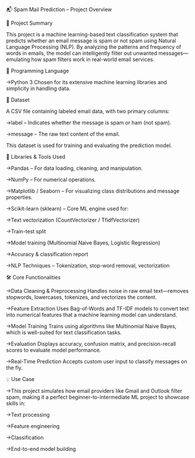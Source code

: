📬 Spam Mail Prediction – Project Overview

🧩 Project Summary

This project is a machine learning-based text classification system that predicts whether an email message is spam or not spam using Natural Language Processing (NLP). By analyzing the patterns and frequency of words in emails, the model can intelligently filter out unwanted messages—emulating how spam filters work in real-world email services.

🧠 Programming Language

->Python 3
Chosen for its extensive machine learning libraries and simplicity in handling data.

📁 Dataset

A CSV file containing labeled email data, with two primary columns:

->label – Indicates whether the message is spam or ham (not spam).

->message – The raw text content of the email.

This dataset is used for training and evaluating the prediction model.

🧰 Libraries & Tools Used

->Pandas – For data loading, cleaning, and manipulation.

->NumPy – For numerical operations.

->Matplotlib / Seaborn – For visualizing class distributions and message properties.

->Scikit-learn (sklearn) – Core ML engine used for:

->Text vectorization (CountVectorizer / TfidfVectorizer)

->Train-test split

->Model training (Multinomial Naive Bayes, Logistic Regression)

->Accuracy & classification report

->NLP Techniques – Tokenization, stop-word removal, vectorization

🛠️ Core Functionalities

->Data Cleaning & Preprocessing
Handles noise in raw email text—removes stopwords, lowercases, tokenizes, and vectorizes the content.

->Feature Extraction
Uses Bag-of-Words and TF-IDF models to convert text into numerical features that a machine learning model can understand.

->Model Training
Trains using algorithms like Multinomial Naive Bayes, which is well-suited for text classification tasks.

->Evaluation
Displays accuracy, confusion matrix, and precision-recall scores to evaluate model performance.

->Real-Time Prediction
Accepts custom user input to classify messages on the fly.

💡 Use Case

->This project simulates how email providers like Gmail and Outlook filter spam, making it a perfect beginner-to-intermediate ML project to showcase skills in:

->Text processing

->Feature engineering

->Classification

->End-to-end model building
